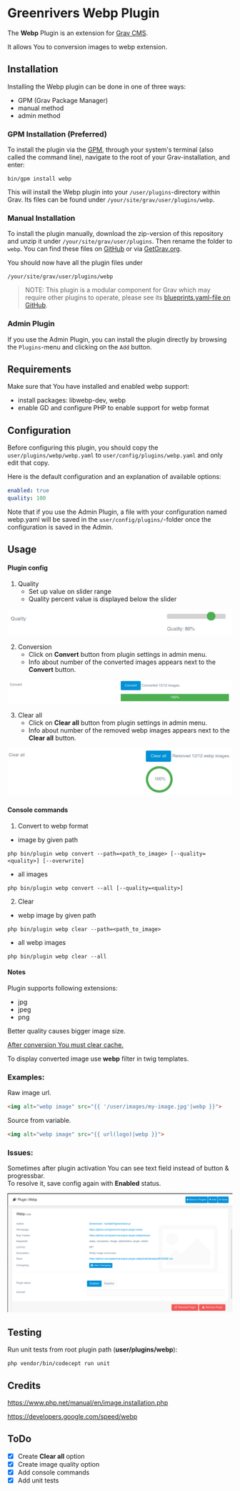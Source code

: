 # Greenrivers Webp Plugin

The **Webp** Plugin is an extension for [Grav CMS](http://github.com/getgrav/grav).

It allows You to conversion images to webp extension.

## Installation

Installing the Webp plugin can be done in one of three ways:
- GPM (Grav Package Manager)
- manual method
- admin method

### GPM Installation (Preferred)

To install the plugin via the [GPM](http://learn.getgrav.org/advanced/grav-gpm), through your system's terminal (also called the command line),
navigate to the root of your Grav-installation, and enter:

    bin/gpm install webp

This will install the Webp plugin into your `/user/plugins`-directory within Grav. Its files can be found under `/your/site/grav/user/plugins/webp`.

### Manual Installation

To install the plugin manually, download the zip-version of this repository and unzip it under `/your/site/grav/user/plugins`.
Then rename the folder to `webp`. You can find these files on [GitHub](https://github.com/greenrivers/grav-plugin-webp) or via [GetGrav.org](http://getgrav.org/downloads/plugins#extras).

You should now have all the plugin files under

    /your/site/grav/user/plugins/webp

> NOTE: This plugin is a modular component for Grav which may require other plugins to operate,
> please see its [blueprints.yaml-file on GitHub](https://github.com/greenrivers/grav-plugin-webp/blob/master/blueprints.yaml).

### Admin Plugin

If you use the Admin Plugin, you can install the plugin directly by browsing the `Plugins`-menu and clicking on the `Add` button.

## Requirements

Make sure that You have installed and enabled webp support:

- install packages: libwebp-dev, webp
- enable GD and configure PHP to enable support for webp format

## Configuration

Before configuring this plugin, you should copy the `user/plugins/webp/webp.yaml` to `user/config/plugins/webp.yaml` and only edit that copy.

Here is the default configuration and an explanation of available options:

```yaml
enabled: true
quality: 100
```

Note that if you use the Admin Plugin, a file with your configuration named webp.yaml will be saved in the `user/config/plugins/`-folder once the configuration is saved in the Admin.

## Usage

#### Plugin config

1. Quality
    - Set up value on slider range
    - Quality percent value is displayed below the slider

![Quality](assets/images/quality.webp)

2. Conversion
   - Click on **Convert** button from plugin settings in admin menu.
   - Info about number of the converted images appears next to the **Convert** button.

![Convert](assets/images/convert.webp)

3. Clear all
    - Click on **Clear all** button from plugin settings in admin menu.
    - Info about number of the removed webp images appears next to the **Clear all** button.

![Clear all](assets/images/clear_all.webp)

#### Console commands

1. Convert to webp format

- image by given path

```shell
php bin/plugin webp convert --path=<path_to_image> [--quality=<quality>] [--overwrite]
```

- all images

```shell
php bin/plugin webp convert --all [--quality=<quality>]
```

2. Clear

- webp image by given path

```shell
php bin/plugin webp clear --path=<path_to_image>
```

- all webp images

```shell
php bin/plugin webp clear --all
```

#### Notes

Plugin supports following extensions:

- jpg
- jpeg
- png

Better quality causes bigger image size.

<ins>After conversion You must clear cache.</ins>

To display converted image use **webp** filter in twig templates.

### Examples:

Raw image url.

```html
<img alt="webp image" src="{{ '/user/images/my-image.jpg'|webp }}">
```

Source from variable.

```html
<img alt="webp image" src="{{ url(logo)|webp }}">
```

### Issues:

Sometimes after plugin activation You can see text field instead of button & progressbar.<br/>
To resolve it, save config again with **Enabled** status.

![Plugin enabled bug](assets/images/plugin-enabled-bug.webp)

## Testing

Run unit tests from root plugin path (**user/plugins/webp**):

```
php vendor/bin/codecept run unit
```

## Credits

https://www.php.net/manual/en/image.installation.php

https://developers.google.com/speed/webp

## ToDo

- [x] Create **Clear all** option
- [x] Create image quality option
- [x] Add console commands
- [x] Add unit tests
